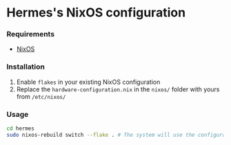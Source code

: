 # Hermes's NixOS configuration

### Requirements

- [NixOS](https://nixos.org/)

### Installation

1. Enable `flakes` in your existing NixOS configuration
2. Replace the `hardware-configuration.nix` in the `nixos/` folder with yours from `/etc/nixos/`

### Usage

```sh
cd hermes
sudo nixos-rebuild switch --flake . # The system will use the configuration specified in this folder from now on
```
